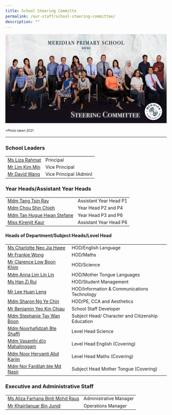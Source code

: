 ```yaml
---
title: School Steering Committe
permalink: /our-staff/school-steering-committee/
description: ""
---
```

![](/images/Our%20Staff/Steering%20Comm.jpg)

<p style="font-size:10px">*Photo taken 2021 </p>
<hr>

### School Leaders

<table style="width:100%">
  <tr>
  </tr>
  <tr>
    <td><a href="mailto:liza_rahmat@moe.edu.sg">Ms Liza Rahmat</a></td>
    <td>Principal</td>
    
  </tr>
  <tr>
    <td><a href="mailto:LIM_Kim_Min@moe.edu.sg">Mr Lim Kim Min</a></td>
    <td>Vice Principal</td>
  </tr>
	<tr>
    <td><a href="mailto:david_wang@moe.edu.sg">Mr David Wang</a></td>
    <td>Vice Principal (Admin)</td>
		
  </tr>
	
</table>

### Year Heads/Assistant Year Heads

<table style="width:100%">
  <tr>
  </tr>
  <tr>
    <td><a href="mailto:tang_tsin_ray@moe.edu.sg">Mdm Tang Tsin Ray </a></td>
    <td>Assistant Year Head P1</td>
   
  </tr>
  <tr>
    <td>
			<a href="mailto:chou_shin_chieh@moe.edu.sg">Mdm Chou Shin Chieh</a></td>
    <td>Year Head P2 and P4</td>
  </tr>
	<tr>
    <td><a href="mailto:tan_hugue_hwan_stefane@moe.edu.sg">Mdm Tan Hugue  Hwan Stefane</a></td>
    <td>Year Head P3 and P6</td>
		
  </tr>
	<tr>
    <td><a href="mailto:kirenjit_kaur_sulinder_singh@moe.edu.sg">Miss Kirenjit Kaur</a></td>
    <td>Assistant Year Head P6</td>
  </tr>
	
</table>

#### Heads of Department/Subject Heads/Level Head

<table style="width:100%">
  <tr>
  </tr>
  <tr>
    <td><a href="mailto:neo_jia_hwee@moe.edu.sg">Ms Charlotte Neo Jia Hwee</a></td>
    <td>HOD/English Language</td>
   
  </tr>
  <tr>
    <td>
			<a href="mailto:wong_hoe_shyan@moe.edu.sg">Mr Frankie Wong</a></td>
    <td>HOD/Maths</td>
  </tr>
	<tr>
    <td><a href="mailto:low_boon_khim@moe.edu.sg">Mr Clarence Low Boon Khim</a></td>
    <td>HOD/Science</td>
		
  </tr>
	<tr>
    <td><a href="mailto:anna_lim_lin_lin@moe.edu.sg">Mdm Anna Lim Lin Lin</a></td>
    <td>HOD/Mother Tongue Languages</td>
		
  </tr>
	<tr>
    <td><a href="mailto:han_zi_rui@moe.edu.sg">Ms Han Zi Rui</a></td>
    <td>HOD/Student Management</td>
		
  </tr>
	<tr>
    <td><a href="mailto:lee_huan_leng@moe.edu.sg">Mr Lee Huan Leng</a></td>
    <td>HOD/Information & Communications Technology</td>
  </tr>
	<tr>
    <td><a href="mailto:ng_ye_chin_sharon@moe.edu.sg">Mdm Sharon Ng Ye Chin</a></td>
    <td>HOD/PE, CCA and Aesthetics</td>
  </tr>
	<tr>
	<td><a href="mailto:yeo_kim_chiau_benjamin@moe.edu.sg">Mr Benjamin Yeo Kin Chiau</a></td>
    <td>School Staff Developer</td>
  </tr>
	<tr>
    <td><a href="mailto:tay_wan_boon@moe.edu.sg">Mdm Stephanie Tay Wan Boon</a></td>
    <td>Subject Head/ Character and Citizenship Education</td>
  </tr>
	<tr>
    <td><a href="mailto:noorhafidzah_shaffi@moe.edu.sg">Mdm Noorhafidzah Bte Shaffi</a></td>
    <td>Level Head Science</td>
  </tr>
	<tr>
    <td><a href="mailto:vasanthi_mahalinggam@moe.edu.sg">Mdm Vasanthi d/o Mahalinggam</a></td>
    <td>Level Head English (Covering)</td>
  </tr>
	<tr>
    <td><a href="mailto:noor_heryanti_abd_karim@moe.edu.sg">Mdm Noor Heryanti Abd Karim</a></td>
    <td>Level Head Maths (Covering)</td>
  </tr>
	<tr>
    <td><a href="mailto:nor_fardilah_mohamed_nasir@moe.edu.sg">Mdm Nor Fardilah bte Md Nasir</a></td>
    <td>Subject Head Mother Tongue (Covering)</td>
  </tr>
	
</table>

### Executive and Administrative Staff


<table style="width:100%">
  <tr>
    <td><a href="mailto:aliza_farhana_mohd_raus@moe.edu.sg">Ms Aliza Farhana Binti Mohd Raus</a></td>
    <td>Administrative Manager</td>
    
  </tr>
  <tr>
    <td><a href="mailto:khairilanuar_junid@moe.edu.sg">Mr Khairilanuar Bin Junid</a></td>
    <td>Operations Manager</td>
  </tr>
	
</table>